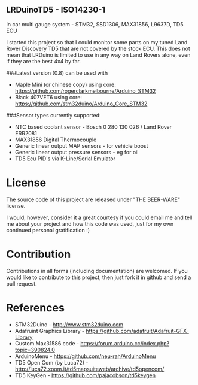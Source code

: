 ## LRDuinoTD5 - ISO14230-1
In car multi gauge system -  STM32, SSD1306, MAX31856, L9637D, TD5 ECU

I started this project so that I could monitor some parts on my tuned Land Rover Discovery TD5 that are not covered by the stock ECU.  This does not mean that LRDuino is limited to use in any way on Land Rovers alone, even if they are the best 4x4 by far.

###Latest version (0.8) can be used with
* Maple Mini (or chinese copy) using core: https://github.com/rogerclarkmelbourne/Arduino_STM32
* Black 407VET6 using core: https://github.com/stm32duino/Arduino_Core_STM32

###Sensor types currently supported:  
* NTC based coolant sensor - Bosch 0 280 130 026 / Land Rover ERR2081  
* MAX31856 Digital Thermocouple  
* Generic linear output MAP sensors - for vehicle boost
* Generic linear output pressure sensors - eg for oil
* TD5 Ecu PID's via K-Line/Serial Emulator

# License

The source code of this project are released under "THE BEER-WARE" license.

I would, however, consider it a great courtesy if you could email me and tell me about your project and how this code was used, just for my own continued personal gratification :)

# Contribution

Contributions in all forms (including documentation) are welcomed. If you would like to contribute to this project, then just fork it in github and send a pull request.

# References

* STM32Duino - http://www.stm32duino.com
* Adafruint Graphics Library - https://github.com/adafruit/Adafruit-GFX-Library
* Custom Max31586 code - https://forum.arduino.cc/index.php?topic=390824.0
* ArduinoMenu - https://github.com/neu-rah/ArduinoMenu
* TD5 Open Com (by Luca72) - http://luca72.xoom.it/td5mapsuiteweb/archive/td5opencom/
* TD5 KeyGen - https://github.com/pajacobson/td5keygen